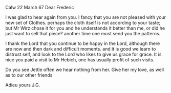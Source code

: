  Calw 22 March 67
Dear Frederic

I was glad to hear again from you. I fancy that you are not pleased with your new set of Clothes. perhaps the cloth itself is not according to your taste; but Mr Wirz chose it for you and he understands it better than me, or did he just want to sell that piece? another time one must send you the patterns.

I thank the Lord that you continue to be happy in the Lord, although there are now and then dark and difficult moments. and it is good we learn to distrust self, and look to the Lord who likes to give us grace for grace. It is nice you paid a visit to Mr Hebich, one has usually profit of such visits.

Do you see Jettle offen we hear nothing from her. Give her my love, as well as to our other friends

 Adieu yours J.G.
